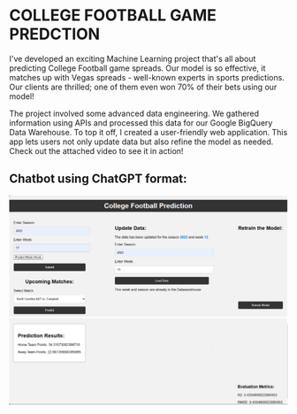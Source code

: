 # COLLEGE FOOTBALL GAME PREDCTION
<p>I've developed an exciting Machine Learning project that's all about predicting College Football game spreads. Our model is so effective, it matches up with Vegas spreads - well-known experts in sports predictions. Our clients are thrilled; one of them even won 70% of their bets using our model!

The project involved some advanced data engineering. We gathered information using APIs and processed this data for our Google BigQuery Data Warehouse. To top it off, I created a user-friendly web application. This app lets users not only update data but also refine the model as needed. Check out the attached video to see it in action! </p>



<h2> Chatbot using ChatGPT format: </h2>

<img src="College 1.png" />
<br />


<img src="College 2.png" />

